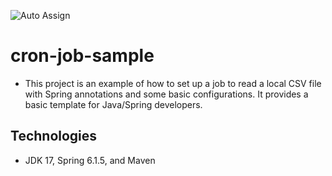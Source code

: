 ![Auto Assign](https://github.com/conorheffron/cron-job-sample/actions/workflows/auto-assign.yml/badge.svg)

# cron-job-sample
- This project is an example of how to set up a job to read a local CSV file with Spring annotations and some basic configurations. It provides a basic template for Java/Spring developers.

## Technologies
- JDK 17, Spring 6.1.5, and Maven
